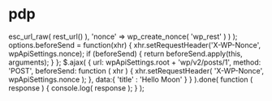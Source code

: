 # pdp
<?php
wp_localize_script( 'wp-api', 'wpApiSettings', array(
    'root' => esc_url_raw( rest_url() ),
    'nonce' => wp_create_nonce( 'wp_rest' )
) );
options.beforeSend = function(xhr) {
    xhr.setRequestHeader('X-WP-Nonce', wpApiSettings.nonce);
 
    if (beforeSend) {
        return beforeSend.apply(this, arguments);
    }
};
$.ajax( {
    url: wpApiSettings.root + 'wp/v2/posts/1',
    method: 'POST',
    beforeSend: function ( xhr ) {
        xhr.setRequestHeader( 'X-WP-Nonce', wpApiSettings.nonce );
    },
    data:{
        'title' : 'Hello Moon'
    }
} ).done( function ( response ) {
    console.log( response );
} );
